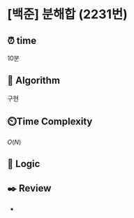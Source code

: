 # [백준] 분해합 (2231번)

## ⏰  **time**

10분

## :pushpin: **Algorithm**

구현

## ⏲️**Time Complexity**

$O(N)$

## :round_pushpin: **Logic**



## :black_nib: **Review**

- 
